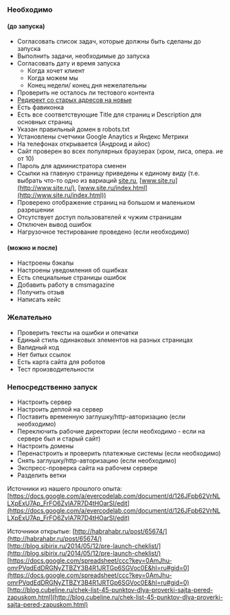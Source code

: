 ### Необходимо 
#### (до запуска)

- Согласовать список задач, которые должны быть сделаны до запуска 
- Выполнить задачи, необходимые до запуска 
- Согласовать дату и время запуска 
    - Когда хочет клиент 
    - Когда можем мы 
    - Конец недели/ конец дня нежелательны 
- Проверить не осталось ли тестового контента
- [Редирект со старых адресов на новые](https://docs.google.com/spreadsheets/d/1VihKtS-mFP6xyQT4nyeyMlkLcGvx049eLLHWs-IgjEw/edit#gid=0) 
- Есть фавиконка 
- Есть все соответствующие Title для страниц и Description для основных страниц 
- Указан правильный домен в robots.txt 
- Установлены счетчики Google Anaytics и Яндекс Метрики 
- На телефонах открывается (Андроид и айос) 
- Сайт проверен во всех популярных браузерах (хром, лиса, опера. ие от 10) 
- Пароль для администратора сменен 
- Ссылки на главную страницу приведены к единому виду (т.е. выбрать что-то одно из вариаций [site.ru](http://site.ru/), [www.site.ru](http://www.site.ru/), [www.site.ru/index.html](http://www.site.ru/index.html)) 
- Проверено отображение страниц на большом и маленьком разрешении 
- Отсутствует доступ пользователей к чужим страницам
- Отключен вывод ошибок 
- Нагрузочное тестирование проведено (если необходимо) 

#### (можно и после)

- Настроены бэкапы 
- Настроены уведомления об ошибках 
- Есть специальные страницы ошибок 
- Добавить работу в cmsmagazine 
- Получить отзыв 
- Написать кейс 
  
### Желательно

- Проверить тексты на ошибки и опечатки 
- Единый стиль одинаковых элементов на разных страницах 
- Валидный код 
- Нет битых ссылок 
- Есть карта сайта для роботов 
- Тест производительности 
  
### Непосредственно запуск

- Настроить сервер 
- Настроить деплой на сервер 
- Поставить временную заглушку/http-авторизацию (если необходимо) 
- Переключить рабочие директории (если необходимо - если на сервере был и старый сайт) 
- Настроить домены 
- Перенастроить и проверить платежные системы (если необходимо) 
- Снять заглушку/http-авторизацию (если необходимо) 
- Экспресс-проверка сайта на рабочем сервере 
- Разделить ветки 

  
Источники из нашего прошлого опыта:
[https://docs.google.com/a/evercodelab.com/document/d/126JFpb62VrNLLXpExU7Ap_FrFO6ZylA7R7D4tHOarSI/edit](https://docs.google.com/a/evercodelab.com/document/d/126JFpb62VrNLLXpExU7Ap_FrFO6ZylA7R7D4tHOarSI/edit)

  

Источники открытые:
[http://habrahabr.ru/post/65674/](http://habrahabr.ru/post/65674/)  
[http://blog.sibirix.ru/2014/05/12/pre-launch-cheklist/](http://blog.sibirix.ru/2014/05/12/pre-launch-cheklist/)  
[https://docs.google.com/spreadsheet/ccc?key=0AmJhu-omrPVqdEdDRGNyZTBZY3B4R1JRTGp6SGVoc0E&hl=ru#gid=0](https://docs.google.com/spreadsheet/ccc?key=0AmJhu-omrPVqdEdDRGNyZTBZY3B4R1JRTGp6SGVoc0E&hl=ru#gid=0)  
[http://blog.cubeline.ru/chek-list-45-punktov-dlya-proverki-sajta-pered-zapuskom.html](http://blog.cubeline.ru/chek-list-45-punktov-dlya-proverki-sajta-pered-zapuskom.html)
